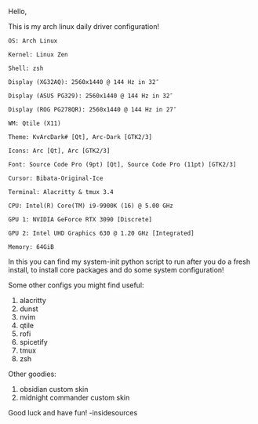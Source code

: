 Hello,

This is my arch linux daily driver configuration!
```
OS: Arch Linux

Kernel: Linux Zen

Shell: zsh

Display (XG32AQ): 2560x1440 @ 144 Hz in 32″

Display (ASUS PG329): 2560x1440 @ 144 Hz in 32″

Display (ROG PG278QR): 2560x1440 @ 144 Hz in 27″

WM: Qtile (X11)

Theme: KvArcDark# [Qt], Arc-Dark [GTK2/3]

Icons: Arc [Qt], Arc [GTK2/3]

Font: Source Code Pro (9pt) [Qt], Source Code Pro (11pt) [GTK2/3]

Cursor: Bibata-Original-Ice

Terminal: Alacritty & tmux 3.4

CPU: Intel(R) Core(TM) i9-9900K (16) @ 5.00 GHz

GPU 1: NVIDIA GeForce RTX 3090 [Discrete]

GPU 2: Intel UHD Graphics 630 @ 1.20 GHz [Integrated]

Memory: 64GiB
```
In this you can find my system-init python script to run after you do a fresh install, to install core packages and do some system configuration!

Some other configs you might find useful:
1. alacritty
2. dunst
3. nvim
4. qtile
5. rofi
6. spicetify
7. tmux
8. zsh

Other goodies:
1. obsidian custom skin
2. midnight commander custom skin

Good luck and have fun! -insidesources
